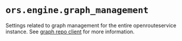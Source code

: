 
# `ors.engine.graph_management`

Settings related to graph management for the entire openrouteservice instance. See [graph repo client](/technical-details/graph-repo-client/) for more information.

[//]: # (TODO: move info from technical-details/graph-repo-client and link )
